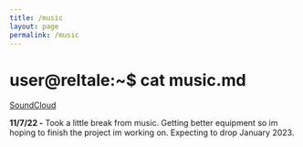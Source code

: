 ```yaml
---
title: /music
layout: page
permalink: /music
---
```


# user@reltale:~$ cat music.md

<a href="https://soundcloud.com/reltale">SoundCloud</a>

<strong>11/7/22 -</strong> Took a little break from music. Getting better equipment so im hoping to finish the project im working on. Expecting to drop January 2023.

